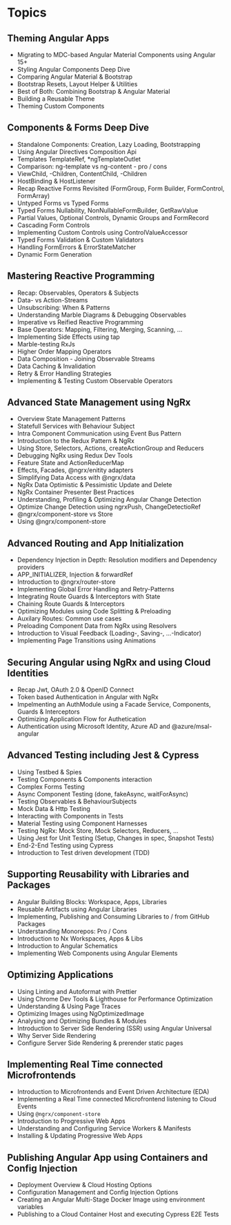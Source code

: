 # Topics

## Theming Angular Apps

- Migrating to MDC-based Angular Material Components using Angular 15+
- Styling Angular Components Deep Dive
- Comparing Angular Material & Bootstrap
- Bootstrap Resets, Layout Helper & Utilities
- Best of Both: Combining Bootstrap & Angular Material
- Building a Reusable Theme
- Theming Custom Components

## Components & Forms Deep Dive

- Standalone Components: Creation, Lazy Loading, Bootstrapping
- Using Angular Directives Composition Api
- Templates TemplateRef, *ngTemplateOutlet
- Comparison: ng-template vs ng-content - pro / cons
- ViewChild, -Children, ContentChild, -Children
- HostBinding & HostListener
- Recap Reactive Forms Revisited (FormGroup, Form Builder, FormControl, FormArray)
- Untyped Forms vs Typed Forms 
- Typed Forms Nullability, NonNullableFormBuilder, GetRawValue
- Partial Values, Optional Controls, Dynamic Groups and FormRecord
- Cascading Form Controls
- Implementing Custom Controls using ControlValueAccessor
- Typed Forms Validation & Custom Validators
- Handling FormErrors & ErrorStateMatcher
- Dynamic Form Generation

## Mastering Reactive Programming

- Recap: Observables, Operators & Subjects
- Data- vs Action-Streams
- Unsubscribing: When & Patterns
- Understanding Marble Diagrams & Debugging Observables
- Imperative vs Reified Reactive Programming
- Base Operators: Mapping, Filtering, Merging, Scanning, ...
- Implementing Side Effects using tap
- Marble-testing RxJs
- Higher Order Mapping Operators
- Data Composition - Joining Observable Streams
- Data Caching & Invalidation
- Retry & Error Handling Strategies
- Implementing & Testing Custom Observable Operators

## Advanced State Management using NgRx

- Overview State Management Patterns
- Statefull Services with Behaviour Subject
- Intra Component Communication using Event Bus Pattern
- Introduction to the Redux Pattern & NgRx
- Using Store, Selectors, Actions, createActionGroup and Reducers
- Debugging NgRx using Redux Dev Tools
- Feature State and ActionReducerMap
- Effects, Facades, @ngrx/enitity adapters
- Simplifying Data Access with @ngrx/data
- NgRx Data Optimistic & Pessimistic Update and Delete
- NgRx Container Presenter Best Practices
- Understanding, Profiling & Optimizing Angular Change Detection
- Optimize Change Detection using ngrxPush, ChangeDetectioRef
- @ngrx/component-store vs Store
- Using @ngrx/component-store

## Advanced Routing and App Initialization

- Dependency Injection in Depth: Resolution modifiers and Dependency providers
- APP_INITIALIZER, Injection & forwardRef
- Introduction to @ngrx/router-store
- Implementing Global Error Handling and Retry-Patterns
- Integrating Route Guards & Interceptors with State
- Chaining Route Guards & Interceptors
- Optimizing Modules using Code Splitting & Preloading
- Auxilary Routes: Common use cases
- Preloading Component Data from NgRx using Resolvers
- Introduction to Visual Feedback (Loading-, Saving-, ...-Indicator)
- Implementing Page Transitions using Animations

## Securing Angular using NgRx and using Cloud Identities

- Recap Jwt, OAuth 2.0 & OpenID Connect
- Token based Authentication in Angular with NgRx
- Impelmenting an AuthModule using a Facade Service, Components, Guards & Interceptors
- Optimizing Application Flow for Authetication
- Authentication using Microsoft Identity, Azure AD and @azure/msal-angular

## Advanced Testing including Jest & Cypress

- Using Testbed & Spies
- Testing Components & Components interaction
- Complex Forms Testing
- Async Component Testing (done, fakeAsync, waitForAsync)
- Testing Observables & BehaviourSubjects
- Mock Data & Http Testing
- Interacting with Components in Tests
- Material Testing using Component Harnesses
- Testing NgRx: Mock Store, Mock Selectors, Reducers, ...
- Using Jest for Unit Testing (Setup, Changes in spec, Snapshot Tests)
- End-2-End Testing using Cypress
- Introduction to Test driven development (TDD)

## Supporting Reusability with Libraries and Packages

- Angular Building Blocks: Workspace, Apps, Libraries
- Reusable Artifacts using Angular Libraries
- Implementing, Publishing and Consuming Libraries to / from GitHub Packages
- Understanding Monorepos: Pro / Cons
- Introduction to Nx Workspaces, Apps & Libs
- Introduction to Angular Schematics
- Implementing Web Components using Angular Elements

## Optimizing Applications

- Using Linting and Autoformat with Prettier
- Using Chrome Dev Tools & Lighthouse for Performance Optimization
- Understanding & Using Page Traces
- Optimizing Images using NgOptimizedImage 
- Analysing and Optimizing Bundles & Modules
- Introduction to Server Side Rendering (SSR) using Angular Universal
- Why Server Side Rendering
- Configure Server Side Rendering & prerender static pages

## Implementing Real Time connected Microfrontends

- Introduction to Microfrontends and Event Driven Architecture (EDA)
- Implementing a Real Time connected Microfrontend listening to Cloud Events
- Using `@ngrx/component-store`
- Introduction to Progressive Web Apps
- Understanding and Configuring Service Workers & Manifests
- Installing & Updating Progressive Web Apps

## Publishing Angular App using Containers and Config Injection

- Deployment Overview & Cloud Hosting Options
- Configuration Management and Config Injection Options
- Creating an Angular Multi-Stage Docker Image using environment variables
- Publishing to a Cloud Container Host and executing Cypress E2E Tests
